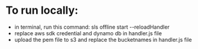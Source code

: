 # To run locally:

- in terminal, run this command: sls offline start --reloadHandler
- replace aws sdk credential and dynamo db in handler.js file
- upload the pem file to s3 and replace the bucketnames in handler.js file

